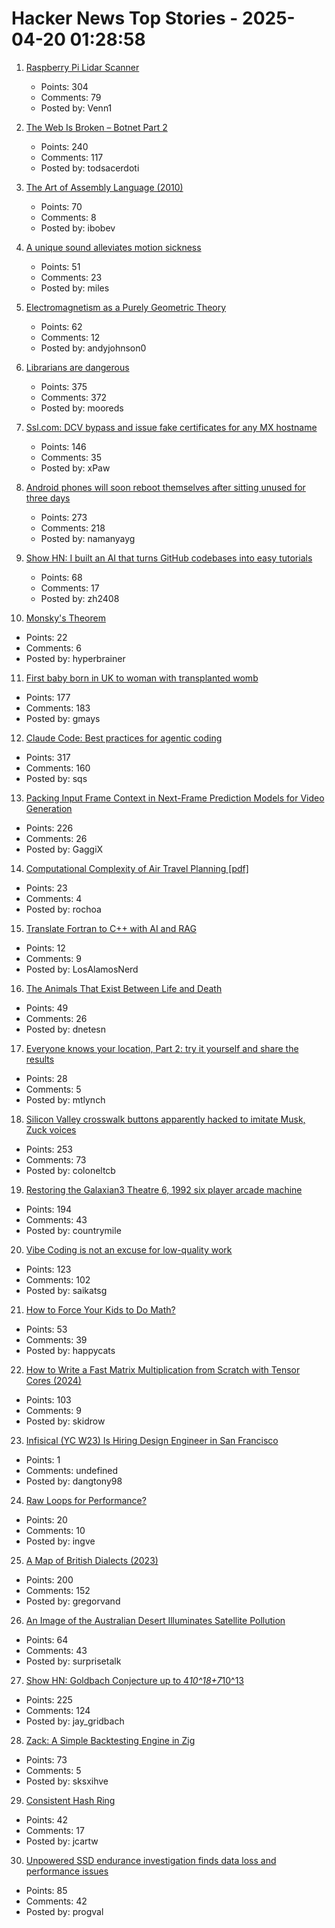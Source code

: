 # Hacker News Top Stories - 2025-04-20 01:28:58

1. [Raspberry Pi Lidar Scanner](https://github.com/PiLiDAR/PiLiDAR)
   - Points: 304
   - Comments: 79
   - Posted by: Venn1

2. [The Web Is Broken – Botnet Part 2](https://jan.wildeboer.net/2025/04/Web-is-Broken-Botnet-Part-2/)
   - Points: 240
   - Comments: 117
   - Posted by: todsacerdoti

3. [The Art of Assembly Language (2010)](https://www.plantation-productions.com/Webster/www.artofasm.com/Linux/HTML/AoATOC.html)
   - Points: 70
   - Comments: 8
   - Posted by: ibobev

4. [A unique sound alleviates motion sickness](https://www.nagoya-u.ac.jp/researchinfo/result-en/2025/04/20250408-01.html)
   - Points: 51
   - Comments: 23
   - Posted by: miles

5. [Electromagnetism as a Purely Geometric Theory](https://iopscience.iop.org/article/10.1088/1742-6596/2987/1/012001)
   - Points: 62
   - Comments: 12
   - Posted by: andyjohnson0

6. [Librarians are dangerous](https://bradmontague.substack.com/p/librarians-are-dangerous)
   - Points: 375
   - Comments: 372
   - Posted by: mooreds

7. [Ssl.com: DCV bypass and issue fake certificates for any MX hostname](https://bugzilla.mozilla.org/show_bug.cgi?id=1961406)
   - Points: 146
   - Comments: 35
   - Posted by: xPaw

8. [Android phones will soon reboot themselves after sitting unused for three days](https://arstechnica.com/gadgets/2025/04/android-phones-will-soon-reboot-themselves-after-sitting-unused-for-3-days/)
   - Points: 273
   - Comments: 218
   - Posted by: namanyayg

9. [Show HN: I built an AI that turns GitHub codebases into easy tutorials](https://github.com/The-Pocket/Tutorial-Codebase-Knowledge)
   - Points: 68
   - Comments: 17
   - Posted by: zh2408

10. [Monsky's Theorem](https://mathmondays.com/monskys-theorem)
   - Points: 22
   - Comments: 6
   - Posted by: hyperbrainer

11. [First baby born in UK to woman with transplanted womb](https://www.bbc.com/news/articles/c78jd517z87o)
   - Points: 177
   - Comments: 183
   - Posted by: gmays

12. [Claude Code: Best practices for agentic coding](https://www.anthropic.com/engineering/claude-code-best-practices)
   - Points: 317
   - Comments: 160
   - Posted by: sqs

13. [Packing Input Frame Context in Next-Frame Prediction Models for Video Generation](https://lllyasviel.github.io/frame_pack_gitpage/)
   - Points: 226
   - Comments: 26
   - Posted by: GaggiX

14. [Computational Complexity of Air Travel Planning [pdf]](http://www.demarcken.org/carl/papers/ITA-software-travel-complexity/ITA-software-travel-complexity.pdf)
   - Points: 23
   - Comments: 4
   - Posted by: rochoa

15. [Translate Fortran to C++ with AI and RAG](https://www.lanl.gov/media/publications/1663/0125-llm-translation)
   - Points: 12
   - Comments: 9
   - Posted by: LosAlamosNerd

16. [The Animals That Exist Between Life and Death](https://nautil.us/the-animals-that-exist-between-life-and-death-1202592/)
   - Points: 49
   - Comments: 26
   - Posted by: dnetesn

17. [Everyone knows your location, Part 2: try it yourself and share the results](https://timsh.org/everyone-knows-your-location-part-2-try-it-yourself/)
   - Points: 28
   - Comments: 5
   - Posted by: mtlynch

18. [Silicon Valley crosswalk buttons apparently hacked to imitate Musk, Zuck voices](https://www.paloaltoonline.com/technology/2025/04/12/silicon-valley-crosswalk-buttons-apparently-hacked-to-imitate-musk-zuckerberg-voices/)
   - Points: 253
   - Comments: 73
   - Posted by: coloneltcb

19. [Restoring the Galaxian3 Theatre 6, 1992 six player arcade machine](https://philwip.com/2025/04/14/galaxian-3-project-revival/)
   - Points: 194
   - Comments: 43
   - Posted by: countrymile

20. [Vibe Coding is not an excuse for low-quality work](https://addyo.substack.com/p/vibe-coding-is-not-an-excuse-for)
   - Points: 123
   - Comments: 102
   - Posted by: saikatsg

21. [How to Force Your Kids to Do Math?](https://blog.avocados.ovh/posts/how-to-force-your-kids-to-do-math/)
   - Points: 53
   - Comments: 39
   - Posted by: happycats

22. [How to Write a Fast Matrix Multiplication from Scratch with Tensor Cores (2024)](https://alexarmbr.github.io/2024/08/10/How-To-Write-A-Fast-Matrix-Multiplication-From-Scratch-With-Tensor-Cores.html)
   - Points: 103
   - Comments: 9
   - Posted by: skidrow

23. [Infisical (YC W23) Is Hiring Design Engineer in San Francisco](https://www.ycombinator.com/companies/infisical/jobs/I8zvnRW-design-engineer-san-francisco)
   - Points: 1
   - Comments: undefined
   - Posted by: dangtony98

24. [Raw Loops for Performance?](https://www.sandordargo.com/blog/2025/04/16/raw-loops-for-performance)
   - Points: 20
   - Comments: 10
   - Posted by: ingve

25. [A Map of British Dialects (2023)](https://starkeycomics.com/2023/11/07/map-of-british-english-dialects/)
   - Points: 200
   - Comments: 152
   - Posted by: gregorvand

26. [An Image of the Australian Desert Illuminates Satellite Pollution](https://www.thisiscolossal.com/2025/04/a-stunning-image-of-the-australian-desert-illuminates-the-growing-problem-of-satellite-pollution/)
   - Points: 64
   - Comments: 43
   - Posted by: surprisetalk

27. [Show HN: Goldbach Conjecture up to 4*10^18+7*10^13](https://medium.com/@jay_gridbach/grid-computing-shatters-world-record-for-goldbach-conjecture-verification-1ef3dc58a38d)
   - Points: 225
   - Comments: 124
   - Posted by: jay_gridbach

28. [Zack: A Simple Backtesting Engine in Zig](https://github.com/zerotech-studio/zack)
   - Points: 73
   - Comments: 5
   - Posted by: sksxihve

29. [Consistent Hash Ring](https://gallery.selfboot.cn/en/algorithms/hashring)
   - Points: 42
   - Comments: 17
   - Posted by: jcartw

30. [Unpowered SSD endurance investigation finds data loss and performance issues](https://www.tomshardware.com/pc-components/storage/unpowered-ssd-endurance-investigation-finds-severe-data-loss-and-performance-issues-reminds-us-of-the-importance-of-refreshing-backups)
   - Points: 85
   - Comments: 42
   - Posted by: progval

